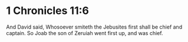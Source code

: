 # 1 Chronicles 11:6

And David said, Whosoever smiteth the Jebusites first shall be chief and captain. So Joab the son of Zeruiah went first up, and was chief.